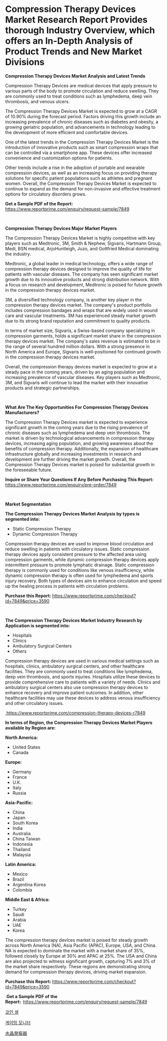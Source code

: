<p><h1>Compression Therapy Devices Market Research Report Provides thorough Industry Overview, which offers an In-Depth Analysis of Product Trends and New Market Divisions</h1></p><p><strong>Compression Therapy Devices Market Analysis and Latest Trends</strong></p>
<p><p>Compression Therapy Devices are medical devices that apply pressure to various parts of the body to promote circulation and reduce swelling. They are commonly used to treat conditions such as lymphedema, deep vein thrombosis, and venous ulcers.</p><p>The Compression Therapy Devices Market is expected to grow at a CAGR of 10.90% during the forecast period. Factors driving this growth include an increasing prevalence of chronic diseases such as diabetes and obesity, a growing geriatric population, and advancements in technology leading to the development of more efficient and comfortable devices.</p><p>One of the latest trends in the Compression Therapy Devices Market is the introduction of innovative products such as smart compression wraps that can be controlled via a smartphone app. These devices offer increased convenience and customization options for patients.</p><p>Other trends include a rise in the adoption of portable and wearable compression devices, as well as an increasing focus on providing therapy solutions for specific patient populations such as athletes and pregnant women. Overall, the Compression Therapy Devices Market is expected to continue to expand as the demand for non-invasive and effective treatment options for circulatory disorders grows.</p></p>
<p><strong>Get a Sample PDF of the Report:&nbsp;</strong> <a href="https://www.reportprime.com/enquiry/request-sample/7849">https://www.reportprime.com/enquiry/request-sample/7849</a></p>
<p>&nbsp;</p>
<p><strong>Compression Therapy Devices Major Market Players</strong></p>
<p><p>The Compression Therapy Devices Market is highly competitive with key players such as Medtronic, 3M, Smith & Nephew, Sigvaris, Hartmann Group, Medi, BSN medical, ArjoHuntleigh, Juzo, and Gottfried Medical dominating the industry.</p><p>Medtronic, a global leader in medical technology, offers a wide range of compression therapy devices designed to improve the quality of life for patients with vascular diseases. The company has seen significant market growth due to its innovative products and strong distribution network. With a focus on research and development, Medtronic is poised for future growth in the compression therapy devices market.</p><p>3M, a diversified technology company, is another key player in the compression therapy devices market. The company's product portfolio includes compression bandages and wraps that are widely used in wound care and vascular treatments. 3M has experienced steady market growth due to its strong brand reputation and commitment to quality products.</p><p>In terms of market size, Sigvaris, a Swiss-based company specializing in compression garments, holds a significant market share in the compression therapy devices market. The company's sales revenue is estimated to be in the range of several hundred million dollars. With a strong presence in North America and Europe, Sigvaris is well-positioned for continued growth in the compression therapy devices market.</p><p>Overall, the compression therapy devices market is expected to grow at a steady pace in the coming years, driven by an aging population and increasing prevalence of vascular diseases. Key players such as Medtronic, 3M, and Sigvaris will continue to lead the market with their innovative products and strategic partnerships.</p></p>
<p>&nbsp;</p>
<p><strong>What Are The Key Opportunities For Compression Therapy Devices Manufacturers?</strong></p>
<p><p>The Compression Therapy Devices market is expected to experience significant growth in the coming years due to the rising prevalence of chronic diseases such as lymphedema and deep vein thrombosis. The market is driven by technological advancements in compression therapy devices, increasing aging population, and growing awareness about the benefits of compression therapy. Additionally, the expansion of healthcare infrastructure globally and increasing investments in research and development are further driving the market growth. Overall, the Compression Therapy Devices market is poised for substantial growth in the foreseeable future.</p></p>
<p><strong>Inquire or Share Your Questions If Any Before Purchasing This Report:</strong> <a href="https://www.reportprime.com/enquiry/pre-order/7849">https://www.reportprime.com/enquiry/pre-order/7849</a></p>
<p>&nbsp;</p>
<p><strong>Market Segmentation</strong></p>
<p><strong>The Compression Therapy Devices Market Analysis by types is segmented into:</strong></p>
<p><ul><li>Static Compression Therapy</li><li>Dynamic Compression Therapy</li></ul></p>
<p><p>Compression therapy devices are used to improve blood circulation and reduce swelling in patients with circulatory issues. Static compression therapy devices apply consistent pressure to the affected area using compression garments, while dynamic compression therapy devices apply intermittent pressure to promote lymphatic drainage. Static compression therapy is commonly used for conditions like venous insufficiency, while dynamic compression therapy is often used for lymphedema and sports injury recovery. Both types of devices aim to enhance circulation and speed up the healing process in patients with circulation problems.</p></p>
<p><strong>Purchase this Report:&nbsp;</strong><a href="https://www.reportprime.com/checkout?id=7849&price=3590">https://www.reportprime.com/checkout?id=7849&price=3590</a></p>
<p>&nbsp;</p>
<p><strong>The Compression Therapy Devices Market Industry Research by Application is segmented into:</strong></p>
<p><ul><li>Hospitals</li><li>Clinics</li><li>Ambulatory Surgical Centers</li><li>Others</li></ul></p>
<p><p>Compression therapy devices are used in various medical settings such as hospitals, clinics, ambulatory surgical centers, and other healthcare facilities. They are commonly used to treat conditions like lymphedema, deep vein thrombosis, and sports injuries. Hospitals utilize these devices to provide comprehensive care to patients with a variety of needs. Clinics and ambulatory surgical centers also use compression therapy devices to enhance recovery and improve patient outcomes. In addition, other healthcare facilities may use these devices to address venous insufficiency and other circulatory issues.</p></p>
<p><a href="https://www.reportprime.com/compression-therapy-devices-r7849">&nbsp;https://www.reportprime.com/compression-therapy-devices-r7849</a></p>
<p><strong>In terms of Region, the Compression Therapy Devices Market Players available by Region are:</strong></p>
<p>
    <p> <strong> North America: </strong>
        <ul>
            <li>United States</li>
            <li>Canada</li>
        </ul>
        </p> 
    <p> <strong> Europe: </strong>
        <ul>
            <li>Germany</li>
            <li>France</li>
            <li>U.K.</li>
            <li>Italy</li>
            <li>Russia</li>
        </ul>
        </p> 
    <p> <strong> Asia-Pacific: </strong>
        <ul>
            <li>China</li>
            <li>Japan</li>
            <li>South Korea</li>
            <li>India</li>
            <li>Australia</li>
            <li>China Taiwan</li>
            <li>Indonesia</li>
            <li>Thailand</li>
            <li>Malaysia</li>
        </ul>
        </p> 
    <p> <strong> Latin America: </strong>
        <ul>
            <li>Mexico</li>
            <li>Brazil</li>
            <li>Argentina Korea</li>
            <li>Colombia</li>
        </ul>
        </p> 
    <p> <strong> Middle East & Africa: </strong>
        <ul>
            <li>Turkey</li>
            <li>Saudi</li>
            <li>Arabia</li>
            <li>UAE</li>
            <li>Korea</li>
        </ul>
    </p>
    </p>
<p><p>The compression therapy devices market is poised for steady growth across North America (NA), Asia Pacific (APAC), Europe, USA, and China. NA is expected to dominate the market with a market share of 35%, followed closely by Europe at 30% and APAC at 25%. The USA and China are also projected to witness significant growth, capturing 7% and 3% of the market share respectively. These regions are demonstrating strong demand for compression therapy devices, driving market expansion.</p></p>
<p><strong>Purchase this Report: </strong><a href="https://www.reportprime.com/checkout?id=7849&price=3590">https://www.reportprime.com/checkout?id=7849&price=3590</a></p>
<p>&nbsp;<strong>Get a Sample PDF of the Report:&nbsp;&nbsp;</strong><a href="https://www.reportprime.com/enquiry/request-sample/7849">https://www.reportprime.com/enquiry/request-sample/7849</a></p>
<p><strong></strong></p>
<p><p><a href="https://github.com/fernandotryO5lson96765/Market-Research-Report-List-1/blob/main/388942529814.md">코인 셀</a></p><p><a href="https://github.com/CliftonFisher9067/Market-Research-Report-List-1/blob/main/396966829813.md">게이밍 모니터</a></p><p><a href="https://github.com/EmoryYundt1935/Market-Research-Report-List-1/blob/main/796178929668.md">水晶発振器</a></p></p>